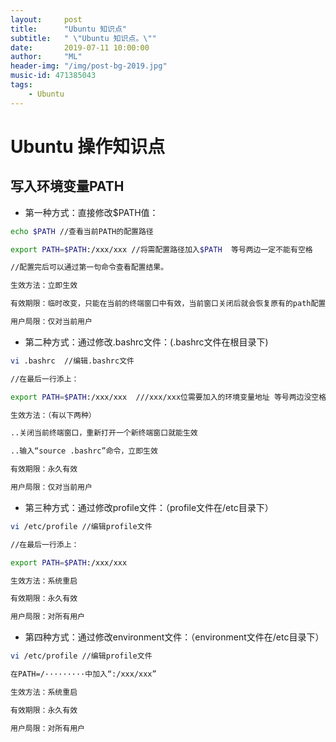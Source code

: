 ```yaml
---
layout:     post
title:      "Ubuntu 知识点"
subtitle:   " \"Ubuntu 知识点。\""
date:       2019-07-11 10:00:00
author:     "ML"
header-img: "/img/post-bg-2019.jpg"
music-id: 471385043
tags:
    - Ubuntu
---
```


# Ubuntu 操作知识点

## 写入环境变量PATH

* 第一种方式：直接修改$PATH值：

```bash
echo $PATH //查看当前PATH的配置路径

export PATH=$PATH:/xxx/xxx //将需配置路径加入$PATH  等号两边一定不能有空格

//配置完后可以通过第一句命令查看配置结果。

生效方法：立即生效

有效期限：临时改变，只能在当前的终端窗口中有效，当前窗口关闭后就会恢复原有的path配置

用户局限：仅对当前用户
```

* 第二种方式：通过修改.bashrc文件：(.bashrc文件在根目录下)

```bash
vi .bashrc  //编辑.bashrc文件

//在最后一行添上：

export PATH=$PATH:/xxx/xxx  ///xxx/xxx位需要加入的环境变量地址 等号两边没空格

生效方法：（有以下两种）

..关闭当前终端窗口，重新打开一个新终端窗口就能生效

..输入“source .bashrc”命令，立即生效

有效期限：永久有效

用户局限：仅对当前用户
```

* 第三种方式：通过修改profile文件：（profile文件在/etc目录下）

```bash
vi /etc/profile //编辑profile文件

//在最后一行添上：

export PATH=$PATH:/xxx/xxx

生效方法：系统重启

有效期限：永久有效

用户局限：对所有用户
```

* 第四种方式：通过修改environment文件：（environment文件在/etc目录下）

```bash
vi /etc/profile //编辑profile文件

在PATH=/·········中加入“:/xxx/xxx”

生效方法：系统重启

有效期限：永久有效

用户局限：对所有用户
```
